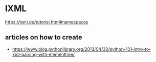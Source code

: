 
# lXML
https://lxml.de/tutorial.html#namespaces

## articles on how to create

- https://www.blog.pythonlibrary.org/2013/04/30/python-101-intro-to-xml-parsing-with-elementtree/